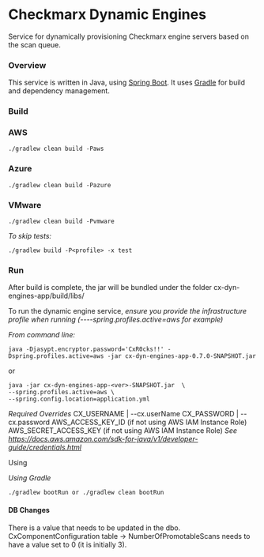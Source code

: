 # Checkmarx Dynamic Engines

Service for dynamically provisioning Checkmarx engine servers based on the scan queue.

### Overview

This service is written in Java, using [Spring Boot](https://projects.spring.io/spring-boot/ "Rocks!").  It uses [Gradle](https://gradle.org/ "Is Cool!") for build and dependency management.

### Build

### AWS
    ./gradlew clean build -Paws
### Azure
    ./gradlew clean build -Pazure
### VMware
    ./gradlew clean build -Pvmware
*To skip tests:*

    ./gradlew build -P<profile> -x test 

### Run

After build is complete, the jar will be bundled under the folder
cx-dyn-engines-app/build/libs/

To run the dynamic engine service, 
*ensure you provide the infrastructure profile when running (----spring.profiles.active=aws for example)*


*From command line:*

```
java -Djasypt.encryptor.password='CxR0cks!!' -Dspring.profiles.active=aws -jar cx-dyn-engines-app-0.7.0-SNAPSHOT.jar
```

or

```
java -jar cx-dyn-engines-app-<ver>-SNAPSHOT.jar  \
--spring.profiles.active=aws \
--spring.config.location=application.yml
```

*Required Overrides*
CX_USERNAME | --cx.userName
CX_PASSWORD | --cx.password
AWS_ACCESS_KEY_ID (if not using AWS IAM Instance Role)
AWS_SECRET_ACCESS_KEY (if not using AWS IAM Instance Role)
*See https://docs.aws.amazon.com/sdk-for-java/v1/developer-guide/credentials.html*

Using

*Using Gradle*

```
./gradlew bootRun or ./gradlew clean bootRun
```

#### DB Changes
There is a value that needs to be updated in the dbo. CxComponentConfiguration table -> NumberOfPromotableScans needs to have a value set to 0 (it is initially 3).

